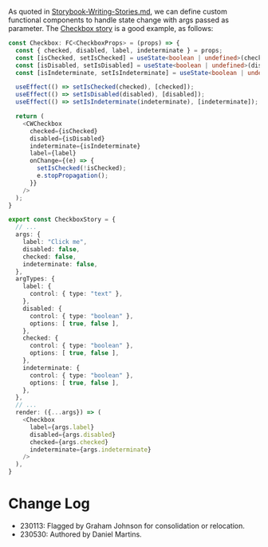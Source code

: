 As quoted in [Storybook-Writing-Stories.md](Storybook-Writing-Stories.md), we can define custom functional components to handle state change with args passed as parameter. The [Checkbox story](../../packages/commonwealth/.storybook/stories/old/molecules/Checkbox.stories.tsx) is a good example, as follows:

```typescript
const Checkbox: FC<CheckboxProps> = (props) => {
  const { checked, disabled, label, indeterminate } = props;
  const [isChecked, setIsChecked] = useState<boolean | undefined>(checked);
  const [isDisabled, setIsDisabled] = useState<boolean | undefined>(disabled);
  const [isIndeterminate, setIsIndeterminate] = useState<boolean | undefined>(indeterminate);

  useEffect(() => setIsChecked(checked), [checked]);
  useEffect(() => setIsDisabled(disabled), [disabled]);
  useEffect(() => setIsIndeterminate(indeterminate), [indeterminate]);

  return (
    <CWCheckbox
      checked={isChecked}
      disabled={isDisabled}
      indeterminate={isIndeterminate}
      label={label}
      onChange={(e) => {
        setIsChecked(!isChecked);
        e.stopPropagation();
      }}
    />
  );
}

export const CheckboxStory = {
  // ...
  args: {
    label: "Click me",
    disabled: false,
    checked: false,
    indeterminate: false,
  },
  argTypes: {
    label: {
      control: { type: "text" },
    },
    disabled: {
      control: { type: "boolean" },
      options: [ true, false ],
    },
    checked: {
      control: { type: "boolean" },
      options: [ true, false ],
    },
    indeterminate: {
      control: { type: "boolean" },
      options: [ true, false ],
    },
  },
  // ...
  render: ({...args}) => (
    <Checkbox
      label={args.label}
      disabled={args.disabled}
      checked={args.checked}
      indeterminate={args.indeterminate}
    />
  ),
}
```

# Change Log

- 230113: Flagged by Graham Johnson for consolidation or relocation.
- 230530: Authored by Daniel Martins.
